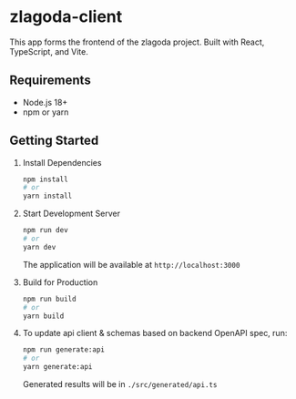 # zlagoda-client

This app forms the frontend of the zlagoda project. Built with React, TypeScript, and Vite.

## Requirements

- Node.js 18+
- npm or yarn

## Getting Started

1. Install Dependencies

    ```bash
    npm install
    # or
    yarn install
    ```

2. Start Development Server

    ```bash
    npm run dev
    # or
    yarn dev
    ```

    The application will be available at `http://localhost:3000`

3. Build for Production

    ```bash
    npm run build
    # or
    yarn build
    ```

4. To update api client & schemas based on backend OpenAPI spec, run:

    ```bash
    npm run generate:api
    # or
    yarn generate:api
    ```

    Generated results will be in `./src/generated/api.ts`
